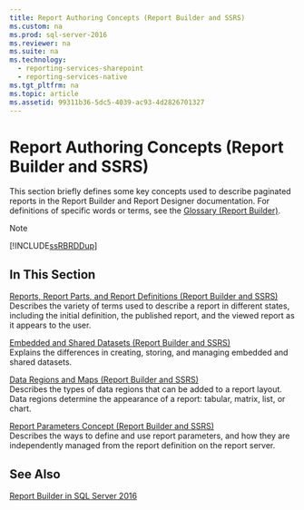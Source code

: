 ```yaml
---
title: Report Authoring Concepts (Report Builder and SSRS)
ms.custom: na
ms.prod: sql-server-2016
ms.reviewer: na
ms.suite: na
ms.technology: 
  - reporting-services-sharepoint
  - reporting-services-native
ms.tgt_pltfrm: na
ms.topic: article
ms.assetid: 99311b36-5dc5-4039-ac93-4d2826701327
---
```

# Report Authoring Concepts (Report Builder and SSRS)
  This section briefly defines some key concepts used to describe paginated reports  in the Report Builder and Report Designer documentation. For definitions of specific words or terms, see the [Glossary &#40;Report Builder&#41;](../../Topics/TopicNameNotContainA/Glossary--Report-Builder-.md).  
  
> [!NOTE]  
>  [!INCLUDE[ssRBRDDup](../../Token/Other/ssRBRDDup_md.md)]  
  
## In This Section  
 [Reports, Report Parts, and Report Definitions &#40;Report Builder and SSRS&#41;](../../Topics/TopicNameNotContainA/Reports,-Report-Parts,-and-Report-Definitions--Report-Builder-and-SSRS-.md)  
 Describes the variety of terms used to describe a report in different states, including the initial definition, the published report, and the viewed report as it appears to the user.  
  
 [Embedded and Shared Datasets &#40;Report Builder and SSRS&#41;](../../Topics/TopicNameNotContainA/Embedded-and-Shared-Datasets--Report-Builder-and-SSRS-.md)  
 Explains the differences in creating, storing, and managing embedded and shared datasets.  
  
 [Data Regions and Maps &#40;Report Builder and SSRS&#41;](../../Topics/TopicNameNotContainA/Data-Regions-and-Maps--Report-Builder-and-SSRS-.md)  
 Describes the types of data regions that can be added to a report layout. Data regions determine the appearance of a report: tabular, matrix, list, or chart.  
  
 [Report Parameters Concept &#40;Report Builder and SSRS&#41;](../Topic/Report%20Parameters%20Concept%20\(Report%20Builder%20and%20SSRS\).md)  
 Describes the ways to define and use report parameters, and how they are independently managed from the report definition on the report server.  
  
## See Also  
 [Report Builder in SQL Server 2016](../../Topics/TopicNameNotContainA/Report-Builder-in-SQL-Server-2016.md)  
  
  